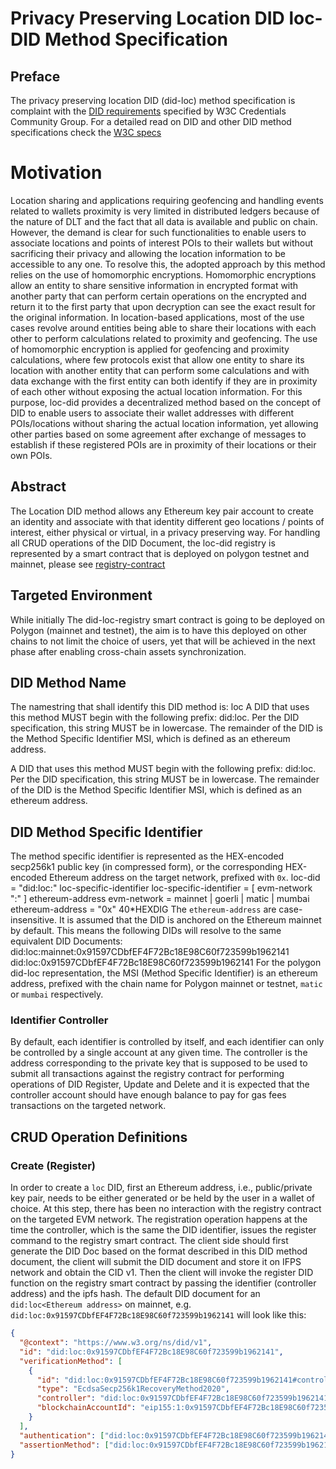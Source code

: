 # Privacy Preserving Location DID loc-DID Method Specification
## Preface 
The privacy preserving location DID (did-loc) method specification is complaint with the [DID requirements](https://www.w3.org/TR/did-core/#ref-for-dfn-did-documents-3) specified by W3C Credentials Community Group. For a detailed read on DID and other DID method specifications check the [W3C specs](https://www.w3.org/TR/did-core/)
# Motivation
Location sharing and applications requiring geofencing and handling events related to wallets proximity is very limited in distributed ledgers because of the nature of DLT and the fact that all data is available and public on chain. However, the demand is clear for such functionalities to enable users to associate locations and points of interest POIs to their wallets but without sacrificing their privacy and allowing the location information to be accessible to any one. 
To resolve this, the adopted approach by this method relies on the use of homomorphic encryptions. Homomorphic encryptions allow an entity to share sensitive information in encrypted format with another party that can perform certain operations on the encrypted and return it to the first party that upon decryption can see the exact result for the original information.
In location-based applications, most of the use cases revolve around entities being able to share their locations with each other to perform calculations related to proximity and geofencing. The use of homomorphic encryption is applied for geofencing and proximity calculations, where few protocols exist that allow one entity to share its location with another entity that can perform some calculations and with data exchange with the first entity can both identify if they are in proximity of each other without exposing the actual location information.
For this purpose, loc-did provides a decentralized method based on the concept of DID to enable users to associate their wallet addresses with different POIs/locations without sharing the actual location information, yet allowing other parties based on some agreement after exchange of messages to establish if these registered POIs are in proximity of their locations or their own POIs. 
## Abstract 
The Location DID method allows any Ethereum key pair account to create an identity and associate with that identity different geo locations / points of interest, either physical or virtual, in a privacy preserving way. For handling all CRUD operations of the DID Document, the loc-did registry is represented by a smart contract that is deployed on polygon testnet and mainnet, please see [registry-contract](ttps://github.com/asghaier76/location-did-method/tree/master/loc-did-registry)

## Targeted Environment
While initially The did-loc-registry smart contract is going to be deployed on Polygon (mainnet and testnet), the aim is to have this deployed on other chains to not limit the choice of users, yet that will be achieved in the next phase after enabling cross-chain assets synchronization.

## DID Method Name
The namestring that shall identify this DID method is: loc
A DID that uses this method MUST begin with the following prefix: did:loc. Per the DID specification, this string MUST be in lowercase. The remainder of the DID is the Method Specific Identifier MSI, which is defined as an ethereum address.

A DID that uses this method MUST begin with the following prefix: did:loc. Per the DID specification, this string MUST be in lowercase. The remainder of the DID is the Method Specific Identifier MSI, which is defined as an ethereum address.

## DID Method Specific Identifier
The method specific identifier is represented as the HEX-encoded secp256k1 public key (in compressed form), or the corresponding HEX-encoded Ethereum address on the target network, prefixed with `0x`.
    loc-did = "did:loc:" loc-specific-identifier
    loc-specific-identifier = [ evm-network ":" ] ethereum-address
    evm-network = mainnet | goerli | matic | mumbai
    ethereum-address = "0x" 40*HEXDIG
The `ethereum-address` are case-insensitive. It is assumed that the DID is anchored on the Ethereum mainnet by default. This means the following DIDs will resolve to the same equivalent DID Documents:
    did:loc:mainnet:0x91597CDbfEF4F72Bc18E98C60f723599b1962141
    did:loc:0x91597CDbfEF4F72Bc18E98C60f723599b1962141
For the polygon did-loc representation, the MSI (Method Specific Identifier) is an ethereum address, prefixed with the chain name for Polygon mainnet or testnet, `matic` or `mumbai` respectively.

### Identifier Controller
By default, each identifier is controlled by itself, and each identifier can only be controlled by a single account at any given time. The controller is the address corresponding to the private key that is supposed to be used to submit all transactions against the registry contract for performing operations of DID Register, Update and Delete and it is expected that the controller account should have enough balance to pay for gas fees transactions on the targeted network.

## CRUD Operation Definitions
### Create (Register)
In order to create a `loc` DID, first an Ethereum address, i.e., public/private key pair, needs to be either generated or be held by the user in a wallet of choice. At this step, there has been no interaction with the registry contract on the targeted EVM network. The registration operation happens at the time the controller, which is the same the DID identifier, issues the register command to the registry smart contract.
The client side should first generate the DID Doc based on the format described in this DID method document, the client will submit the DID document and store it on IFPS network and obtain the CID v1. Then the client will invoke the register DID function on the registry smart contract by passing the identifier (controller address) and the ipfs hash.
The default DID document for an `did:loc<Ethereum address>` on mainnet, e.g. `did:loc:0x91597CDbfEF4F72Bc18E98C60f723599b1962141` will look like this:
```json
{
  "@context": "https://www.w3.org/ns/did/v1",
  "id": "did:loc:0x91597CDbfEF4F72Bc18E98C60f723599b1962141",
  "verificationMethod": [
    {
      "id": "did:loc:0x91597CDbfEF4F72Bc18E98C60f723599b1962141#controller",
      "type": "EcdsaSecp256k1RecoveryMethod2020",
      "controller": "did:loc:0x91597CDbfEF4F72Bc18E98C60f723599b1962141",
      "blockchainAccountId": "eip155:1:0x91597CDbfEF4F72Bc18E98C60f723599b1962141"
    }
  ],
  "authentication": ["did:loc:0x91597CDbfEF4F72Bc18E98C60f723599b1962141#controller"],
  "assertionMethod": ["did:loc:0x91597CDbfEF4F72Bc18E98C60f723599b1962141#controller"]
}
```

